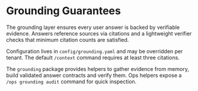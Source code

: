 # Grounding Guarantees

The grounding layer ensures every user answer is backed by verifiable
evidence. Answers reference sources via citations and a lightweight verifier
checks that minimum citation counts are satisfied.

Configuration lives in `config/grounding.yaml` and may be overridden per
tenant. The default `/context` command requires at least three citations.

The `grounding` package provides helpers to gather evidence from memory,
build validated answer contracts and verify them. Ops helpers expose a
`/ops grounding audit` command for quick inspection.
